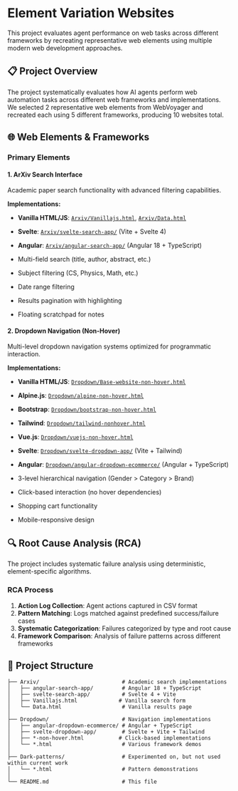 # Element Variation Websites

This project evaluates agent performance on web tasks across different frameworks by recreating representative web elements using multiple modern web development approaches.

## 📋 Project Overview

The project systematically evaluates how AI agents perform web automation tasks across different web frameworks and implementations. We selected 2 representative web elements from WebVoyager and recreated each using 5 different frameworks, producing 10 websites total.



## 🌐 Web Elements & Frameworks

### Primary Elements 
#### 1. **ArXiv Search Interface**
Academic paper search functionality with advanced filtering capabilities.

**Implementations:**
- **Vanilla HTML/JS**: [`Arxiv/Vanillajs.html`](Arxiv/Vanillajs.html), [`Arxiv/Data.html`](Arxiv/Data.html)
- **Svelte**: [`Arxiv/svelte-search-app/`](Arxiv/svelte-search-app/) (Vite + Svelte 4)
- **Angular**: [`Arxiv/angular-search-app/`](Arxiv/angular-search-app/) (Angular 18 + TypeScript)


- Multi-field search (title, author, abstract, etc.)
- Subject filtering (CS, Physics, Math, etc.)
- Date range filtering
- Results pagination with highlighting
- Floating scratchpad for notes

#### 2. **Dropdown Navigation (Non-Hover)**
Multi-level dropdown navigation systems optimized for programmatic interaction.

**Implementations:**
- **Vanilla HTML/JS**: [`Dropdown/Base-website-non-hover.html`](Dropdown/Base-website-non-hover.html)
- **Alpine.js**: [`Dropdown/alpine-non-hover.html`](Dropdown/alpine-non-hover.html)
- **Bootstrap**: [`Dropdown/bootstrap-non-hover.html`](Dropdown/bootstrap-non-hover.html)
- **Tailwind**: [`Dropdown/tailwind-nonhover.html`](Dropdown/tailwind-nonhover.html)
- **Vue.js**: [`Dropdown/vuejs-non-hover.html`](Dropdown/vuejs-non-hover.html)
- **Svelte**: [`Dropdown/svelte-dropdown-app/`](Dropdown/svelte-dropdown-app/) (Vite + Tailwind)
- **Angular**: [`Dropdown/angular-dropdown-ecommerce/`](Dropdown/angular-dropdown-ecommerce/) (Angular + TypeScript)


- 3-level hierarchical navigation (Gender > Category > Brand)
- Click-based interaction (no hover dependencies)
- Shopping cart functionality
- Mobile-responsive design







## 🔍 Root Cause Analysis (RCA)

The project includes systematic failure analysis using deterministic, element-specific algorithms.

### RCA Process
1. **Action Log Collection**: Agent actions captured in CSV format
2. **Pattern Matching**: Logs matched against predefined success/failure cases
3. **Systematic Categorization**: Failures categorized by type and root cause
4. **Framework Comparison**: Analysis of failure patterns across different frameworks


## 📁 Project Structure

```
├── Arxiv/                          # Academic search implementations
│   ├── angular-search-app/         # Angular 18 + TypeScript
│   ├── svelte-search-app/          # Svelte 4 + Vite
│   ├── Vanillajs.html             # Vanilla search form
│   └── Data.html                   # Vanilla results page
│
├── Dropdown/                       # Navigation implementations
│   ├── angular-dropdown-ecommerce/ # Angular + TypeScript
│   ├── svelte-dropdown-app/        # Svelte + Vite + Tailwind
│   ├── *-non-hover.html           # Click-based implementations
│   └── *.html                      # Various framework demos
│
├── Dark-patterns/                  # Experimented on, but not used within current work
│   └── *.html                      # Pattern demonstrations
│
└── README.md                       # This file
```


